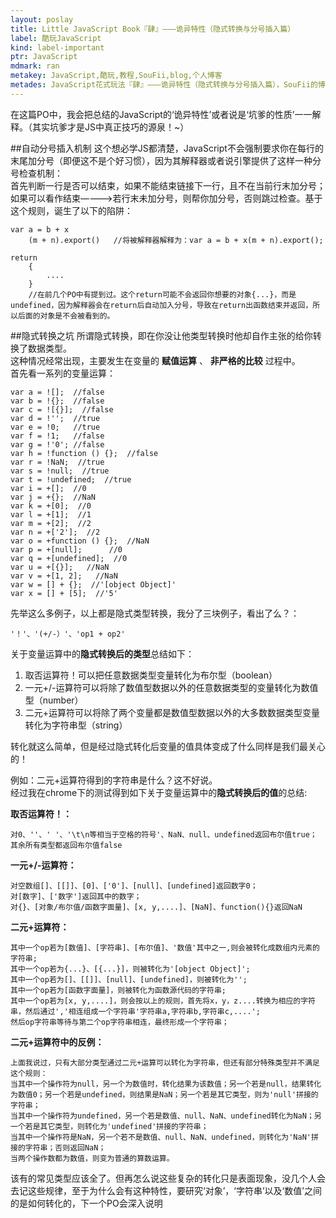 ```yaml
---
layout: poslay
title: Little JavaScript Book『肆』———诡异特性（隐式转换与分号插入篇）
label: 酷玩JavaScript
kind: label-important
ptr: JavaScript
mdmark: ran
metakey: JavaScript,酷玩,教程,SouFii,blog,个人博客
metades: JavaScript花式玩法『肆』———诡异特性（隐式转换与分号插入篇），SouFii的博客
---
```


在这篇PO中，我会把总结的JavaScript的‘诡异特性’或者说是‘坑爹的性质’一一解释。（其实坑爹才是JS中真正技巧的源泉！~）

##自动分号插入机制
这个想必学JS都清楚，JavaScript不会强制要求你在每行的末尾加分号（即便这不是个好习惯），因为其解释器或者说引擎提供了这样一种分号检查机制：  
首先判断一行是否可以结束，如果不能结束链接下一行，且不在当前行末加分号；如果可以看作结束————>若行末未加分号，则帮你加分号，否则跳过检查。基于这个规则，诞生了以下的陷阱：

	var a = b + x
	    (m + n).export()   //将被解释器解释为：var a = b + x(m + n).export();

	return
	    {
	        ....
	    }
	    //在前几个PO中有提到过。这个return可能不会返回你想要的对象{...}，而是undefined，因为解释器会在return后自动加入分号，导致在return出函数结束并返回，所以后面的对象是不会被看到的。

##隐式转换之坑
所谓隐式转换，即在你没让他类型转换时他却自作主张的给你转换了数据类型。  
这种情况经常出现，主要发生在变量的 **赋值运算** 、 **非严格的比较** 过程中。  
首先看一系列的变量运算：

	var a = ![];  //false
	var b = !{};  //false
	var c = ![{}];  //false
	var d = !'';  //true
	var e = !0;   //true
	var f = !1;   //false
	var g = !'0'; //false
	var h = !function () {};  //false
	var r = !NaN;  //true
	var s = !null;  //true
	var t = !undefined;  //true
	var i = +[];  //0
	var j = +{};  //NaN
	var k = +[0];  //0
	var l = +[1];  //1
	var m = +[2];  //2
	var n = +['2'];  //2
	var o = +function () {};  //NaN
	var p = +[null];      //0
	var q = +[undefined];  //0
	var u = +[{}];   //NaN
	var v = +[1, 2];   //NaN
	var w = [] + {};  //'[object Object]'
	var x = [] + [5];  //'5'

先举这么多例子，以上都是隐式类型转换，我分了三块例子，看出了么？：

	'！'、'(+/-）'、'op1 + op2'

关于变量运算中的**隐式转换后的类型**总结如下：

1. 取否运算符！可以把任意数据类型变量转化为布尔型（boolean）
2. 一元+/-运算符可以将除了数值型数据以外的任意数据类型的变量转化为数值型（number）
3. 二元+运算符可以将除了两个变量都是数值型数据以外的大多数数据类型变量转化为字符串型（string）

转化就这么简单，但是经过隐式转化后变量的值具体变成了什么同样是我们最关心的！

例如：二元+运算符得到的字符串是什么？这不好说。  
经过我在chrome下的测试得到如下关于变量运算中的**隐式转换后的值**的总结:

**取否运算符！：**  
	
	对0、''、' '、'\t\n等相当于空格的符号'、NaN、null、undefined返回布尔值true；
	其余所有类型都返回布尔值false

**一元+/-运算符：**  
	
	对空数组[]、[[]]、[0]、['0']、[null]、[undefined]返回数字0；
	对[数字]、['数字']返回其中的数字；
	对{}、[对象/布尔值/函数字面量]、[x, y,....]、[NaN]、function(){}返回NaN

**二元+运算符：**  
	
	其中一个op若为[数值]、[字符串]、[布尔值]、'数值'其中之一,则会被转化成数组内元素的字符串;
	其中一个op若为{...}、[{...}]，则被转化为'[object Object]';
	其中一个op若为[]、[[]]、[null]、[undefined]，则被转化为'';
	其中一个op若为[函数字面量]，则被转化为函数源代码的字符串;
	其中一个op若为[x, y,....]，则会按以上的规则，首先将x，y，z....转换为相应的字符串，然后通过','相连组成一个字符串'字符串a,字符串b,字符串c,....';
	然后op字符串等待与第二个op字符串相连，最终形成一个字符串；

**二元+运算符中的反例：**  
	
	上面我说过，只有大部分类型通过二元+运算可以转化为字符串，但还有部分特殊类型并不满足这个规则：
	当其中一个操作符为null，另一个为数值时，转化结果为该数值；另一个若是null，结果转化为数值0；另一个若是undefined，则结果是NaN；另一个若是其它类型，则为'null'拼接的字符串；
	当其中一个操作符为undefined，另一个若是数值、null、NaN、undefined转化为NaN；另一个若是其它类型，则转化为'undefined'拼接的字符串；
	当其中一个操作符是NaN，另一个若不是数值、null、NaN、undefined，则转化为'NaN'拼接的字符串；否则返回NaN；
	当两个操作数都为数值，则变为普通的算数运算。

该有的常见类型应该全了。但再怎么说这些复杂的转化只是表面现象，没几个人会去记这些规律，至于为什么会有这种特性，要研究‘对象’，‘字符串’以及‘数值’之间的是如何转化的，下一个PO会深入说明
